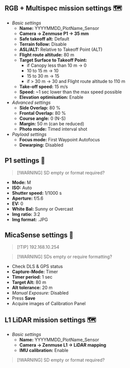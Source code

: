 ## RGB + Multispec mission settings 🗺️
- *Basic settings*
	- **Name:** YYYYMMDD_PlotName_Sensor
	- **Camera -> Zenmuse P1 -> 35 mm**
	- **Safe takeoff alt:** Default
	- **Terrain follow:** Disable
	- **ASL/ALT:** Relative to Takeoff Point (ALT)
	- **Flight route altitude:** 80 m
	- **Target Surface to Takeoff Point:**
		- if Canopy less than 10 m -> 0
		- 10 to 15 m -> 10
		- 15 to 30 m -> 15
		- if > 30 m -> 30 and Flight route altitude to 110 m
	- **Take-off speed:** 15 m/s
	- **Speed:** ~1 sec lower than the max speed possible
	- **Elevation optimisation:** Enable
- *Advanced settings*
	- **Side Overlap:** 80 %
	- **Frontal Overlap:** 80 %
	- **Course angle:** 0 (N-S)
	- **Margin:** 50 m (can be reduced)
	- **Photo mode:** Timed interval shot
- *Payload settings*
	- **Focus mode:** First Waypoint Autofocus
	- **Dewarping:** Disabled

## P1 settings 📸
>[!WARNING] SD empty or format required?
- **Mode:** M
- **ISO:** Auto
- **Shutter speed:** 1/1000 s
- **Aperture:** f/5.6
- **EV:** 0
- **White Bal:** Sunny or Overcast
- **Img ratio:** 3:2
- **Img format:** .JPG

## MicaSense settings 📸
> [!TIP] 192.168.10.254

>[!WARNING] SDs empty or require formatting?

- Check DLS & GPS status
- **Capture-Mode:** Timer
- **Timer period:** 1 sec
- **Target Alt:** 80 m
- **Alt tolerance:** 20 m
- *Manual Exposure:* Disabled
- Press **Save**
- Acquire images of Calibration Panel

## L1 LiDAR mission settings 🗺️
- *Basic settings*
	- **Name:** YYYYMMDD_PlotName_Sensor
	- **Camera -> Zenmuse L1 -> LiDAR mapping**
	- **IMU calibration:** Enable

>[!WARNING] SD empty or format required?